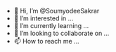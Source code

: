 - 👋 Hi, I’m @SoumyodeeSakrar
- 👀 I’m interested in ...
- 🌱 I’m currently learning ...
- 💞️ I’m looking to collaborate on ...
- 📫 How to reach me ...

<!---
SoumyodeeSakrar/SoumyodeeSakrar is a ✨ special ✨ repository because its `README.md` (this file) appears on your GitHub profile.
You can click the Preview link to take a look at your changes.
--->
